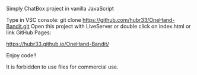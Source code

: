 Simply ChatBox project in vanilla JavaScript

Type in VSC console: git clone https://github.com/hubr33/OneHand-Bandit.git
Open this project with LiveServer or double click on index.html
or link GitHub Pages:

https://hubr33.github.io/OneHand-Bandit/

Enjoy code!!

It is forbidden to use files for commercial use.
